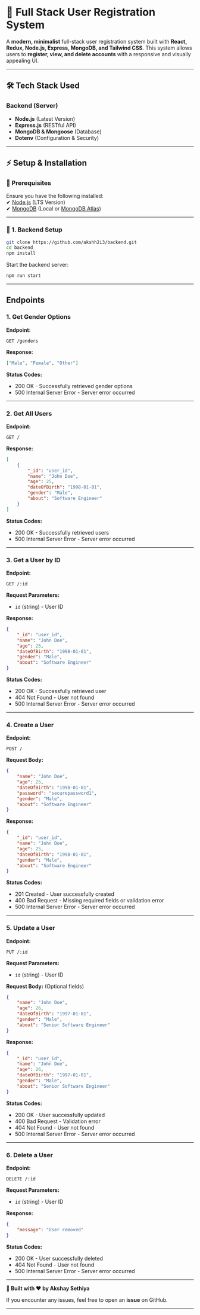 # 🚀 Full Stack User Registration System

A **modern, minimalist** full-stack user registration system built with **React, Redux, Node.js, Express, MongoDB, and Tailwind CSS**. This system allows users to **register, view, and delete accounts** with a responsive and visually appealing UI.

---

## 🛠 Tech Stack Used

### **Backend (Server)**
- **Node.js** (Latest Version)
- **Express.js** (RESTful API)
- **MongoDB & Mongoose** (Database)
- **Dotenv** (Configuration & Security)

---

## ⚡ Setup & Installation

### **🔹 Prerequisites**
Ensure you have the following installed:  
✔ [Node.js](https://nodejs.org/) (LTS Version)  
✔ [MongoDB](https://www.mongodb.com/) (Local or [MongoDB Atlas](https://www.mongodb.com/atlas))

---

### **🔹 1. Backend Setup**
```sh
git clone https://github.com/akshh2i3/backend.git
cd backend
npm install
```

Start the backend server:
  ```sh
  npm run start
  ```

---


## Endpoints

### 1. Get Gender Options
**Endpoint:**
```
GET /genders
```
**Response:**
```json
["Male", "Female", "Other"]
```
**Status Codes:**
- 200 OK - Successfully retrieved gender options
- 500 Internal Server Error - Server error occurred

---

### 2. Get All Users
**Endpoint:**
```
GET /
```
**Response:**
```json
[
    {
        "_id": "user_id",
        "name": "John Doe",
        "age": 25,
        "dateOfBirth": "1998-01-01",
        "gender": "Male",
        "about": "Software Engineer"
    }
]
```
**Status Codes:**
- 200 OK - Successfully retrieved users
- 500 Internal Server Error - Server error occurred

---

### 3. Get a User by ID
**Endpoint:**
```
GET /:id
```
**Request Parameters:**
- `id` (string) - User ID

**Response:**
```json
{
    "_id": "user_id",
    "name": "John Doe",
    "age": 25,
    "dateOfBirth": "1998-01-01",
    "gender": "Male",
    "about": "Software Engineer"
}
```
**Status Codes:**
- 200 OK - Successfully retrieved user
- 404 Not Found - User not found
- 500 Internal Server Error - Server error occurred

---

### 4. Create a User
**Endpoint:**
```
POST /
```
**Request Body:**
```json
{
    "name": "John Doe",
    "age": 25,
    "dateOfBirth": "1998-01-01",
    "password": "securepassword1",
    "gender": "Male",
    "about": "Software Engineer"
}
```
**Response:**
```json
{
    "_id": "user_id",
    "name": "John Doe",
    "age": 25,
    "dateOfBirth": "1998-01-01",
    "gender": "Male",
    "about": "Software Engineer"
}
```
**Status Codes:**
- 201 Created - User successfully created
- 400 Bad Request - Missing required fields or validation error
- 500 Internal Server Error - Server error occurred

---

### 5. Update a User
**Endpoint:**
```
PUT /:id
```
**Request Parameters:**
- `id` (string) - User ID

**Request Body:** (Optional fields)
```json
{
    "name": "John Doe",
    "age": 26,
    "dateOfBirth": "1997-01-01",
    "gender": "Male",
    "about": "Senior Software Engineer"
}
```
**Response:**
```json
{
    "_id": "user_id",
    "name": "John Doe",
    "age": 26,
    "dateOfBirth": "1997-01-01",
    "gender": "Male",
    "about": "Senior Software Engineer"
}
```
**Status Codes:**
- 200 OK - User successfully updated
- 400 Bad Request - Validation error
- 404 Not Found - User not found
- 500 Internal Server Error - Server error occurred

---

### 6. Delete a User
**Endpoint:**
```
DELETE /:id
```
**Request Parameters:**
- `id` (string) - User ID

**Response:**
```json
{
    "message": "User removed"
}
```
**Status Codes:**
- 200 OK - User successfully deleted
- 404 Not Found - User not found
- 500 Internal Server Error - Server error occurred
---

**🚀 Built with ❤️ by Akshay Sethiya**

If you encounter any issues, feel free to open an **issue** on GitHub.  

---